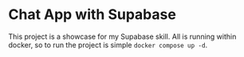 # Chat App with Supabase

This project is a showcase for my Supabase skill.
All is running within docker, so to run the project is simple `docker compose up -d`.

